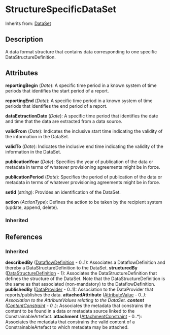 
# StructureSpecificDataSet

Inherits from: [DataSet](DataSet.md)



## Description

A data format structure that contains data corresponding to one specific DataStructureDefinition.


## Attributes

**reportingBegin** (*Date*): A specific time period in a known system of time periods that identifies the start period of a report.

**reportingEnd** (*Date*): A specific time period in a known system of time periods that identifies the end period of a report.

**dataExtractionDate** (*Date*): A specific time period that identifies the date and time that the data are extracted from a data source.

**validFrom** (*Date*): Indicates the inclusive start time indicating the validity of the information in the DataSet.

**validTo** (*Date*): Indicates the inclusive end time indicating the validity of the information in the DataSet.

**publicationYear** (*Date*): Specifies the year of publication of the data or metadata in terms of whatever provisioning agreements might be in force.

**publicationPeriod** (*Date*): Specifies the period of publication of the data or metadata in terms of whatever provisioning agreements might be in force.

**setId** (*string*): Provides an identification of the DataSet.

**action** (*ActionType*): Defines the action to be taken by the recipient system (update, append, delete).

### Inherited



## References

### Inherited

**describedBy** ([DataflowDefinition](DataflowDefinition.md) - 0..1): Associates a DataflowDefinition and thereby a DataStructureDefinition to the DataSet.
**structuredBy** ([DataStructureDefinition](DataStructureDefinition.md) - 1): Associates the DataStructureDefinition that defines the structure of the DataSet. Note that the DataStructureDefinition is the same as that associated (non-mandatory) to the DataflowDefinition.
**publishedBy** ([DataProvider](../OrganisationSchemes/DataProvider.md) - 0..1): Association to the DataProvider that reports/publishes the data.
**attachedAttribute** ([AttributeValue](AttributeValue.md) - 0..*): Association to the AttributeValues relating to the DataSet.
**content** ([ContentConstraint](../Constraints/ContentConstraint.md) - 0..*): Associates the metadata that constrains the content to be found in a data or metadata source linked to the ConstrainableArtefact.
**attachment** ([AttachmentConstraint](../Constraints/AttachmentConstraint.md) - 0..*): Associates the metadata that constrains the valid content of a ConstrainableArtefact to which metadata may be attached.



